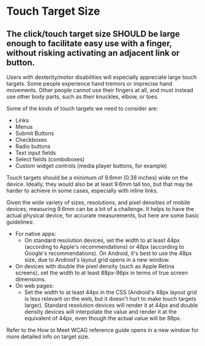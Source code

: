 # Touch Target Size

## The click/touch target size SHOULD be large enough to facilitate easy use with a finger, without risking activating an adjacent link or button.

Users with dexterity/motor disabilities will especially appreciate large touch targets. Some people experience hand tremors or imprecise hand movements. Other people cannot use their fingers at all, and must instead use other body parts, such as their knuckles, elbow, or toes.

Some of the kinds of touch targets we need to consider are:

- Links
- Menus
- Submit Buttons
- Checkboxes
- Radio buttons
- Text input fields
- Select fields (comboboxes)
- Custom widget controls (media player buttons, for example)

Touch targets should be a minimum of 9.6mm (0.38 inches) wide on the device. Ideally, they would also be at least 9.6mm tall too, but that may be harder to achieve in some cases, especially with inline links.

Given the wide variety of sizes, resolutions, and pixel densities of mobile devices, measuring 9.6mm can be a bit of a challenge. It helps to have the actual physical device, for accurate measurements, but here are some basic guidelines:

- For native apps:
  - On standard resolution devices, set the width to at least 44px (according to Apple's recommendations) or 48px (according to Google's recommendations). On Android, it's best to use the 48px size, due to Android's layout grid opens in a new window.
- On devices with double the pixel density (such as Apple Retina screens), set the width to at least 88px-96px in terms of true screen dimensions.
- On web pages:
  - Set the width to at least 44px in the CSS (Android's 48px layout grid is less relevant on the web, but it doesn't hurt to make touch targets larger). Standard resolution devices will render it at 44px and double density devices will interpolate the value and render it at the equivalent of 44px, even though the actual value will be 88px.

Refer to the How to Meet WCAG reference guide opens in a new window for more detailed info on target size.